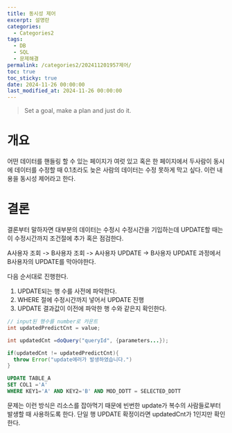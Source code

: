 ```yaml
---
title: 동시성 제어
excerpt: 설명란
categories:
  - Categories2
tags:
  - DB
  - SQL
  - 문제해결
permalink: /categories2/202411201957제어/
toc: true
toc_sticky: true
date: 2024-11-26 00:00:00
last_modified_at: 2024-11-26 00:00:00
---
```

> Set a goal, make a plan and just do it.

# 개요
어떤 데이터를 핸들링 할 수 있는 페이지가 여럿 있고 혹은 한 페이지에서 두사람이 동시에 데이터를 수정할 때 0.1초라도 늦은 사람의 데이터는 수정 못하게 막고 싶다. 이런 내용을 동시성 제어라고 한다.


# 결론
결론부터 말하자면 대부분의 데이터는 수정시 수정시간을 기입하는데 UPDATE할 때는 이 수정시간까지 조건절에 추가 혹은 점검한다.

A사용자 조회  -> B사용자 조회 -> A사용자 UPDATE -> B사용자 UPDATE 과정에서 B사용자의 UPDATE를 막아야한다.

다음 순서대로 진행한다.
1. UPDATE되는 행 수를 사전에 파악한다.
2. WHERE 절에 수정시간까지 넣어서 UPDATE 진행
3. UPDATE 결과값이 이전에 파악한 행 수와 같은지 확인한다.

```JAVA
// input된 행수를 number로 카운트
int updatedPredictCnt = value;

int updatedCnt =doQuery("queryId", {parameters...});

if(updatedCnt != updatedPredictCnt){
  throw Error("update에러가 발생하였습니다.")
}
```

```SQL
UPDATE TABLE_A
SET COL1 ='A'
WHERE KEY1='A' AND KEY2='B' AND MOD_DDTT = SELECTED_DDTT
```

문제는 이런 방식은 리소스를 잡아먹기 때문에 빈번한 update가 복수의 사람들로부터 발생할 때 사용하도록 한다.
단일 행 UPDATE 확정이라면 updatedCnt가 1인지만 확인한다.

